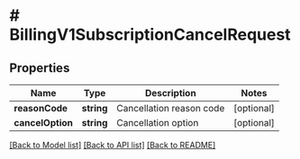 # # BillingV1SubscriptionCancelRequest

## Properties

Name | Type | Description | Notes
------------ | ------------- | ------------- | -------------
**reasonCode** | **string** | Cancellation reason code | [optional]
**cancelOption** | **string** | Cancellation option | [optional]

[[Back to Model list]](../../README.md#models) [[Back to API list]](../../README.md#endpoints) [[Back to README]](../../README.md)
